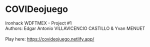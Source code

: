 # COVIDeojuego <br>
Ironhack WDFTMEX - Project #1 <br>
Authors: Edgar Antonio VILLAVICENCIO CASTILLO & Yvan MENUET <br><br>
Play here: https://covideojuego.netlify.app/
